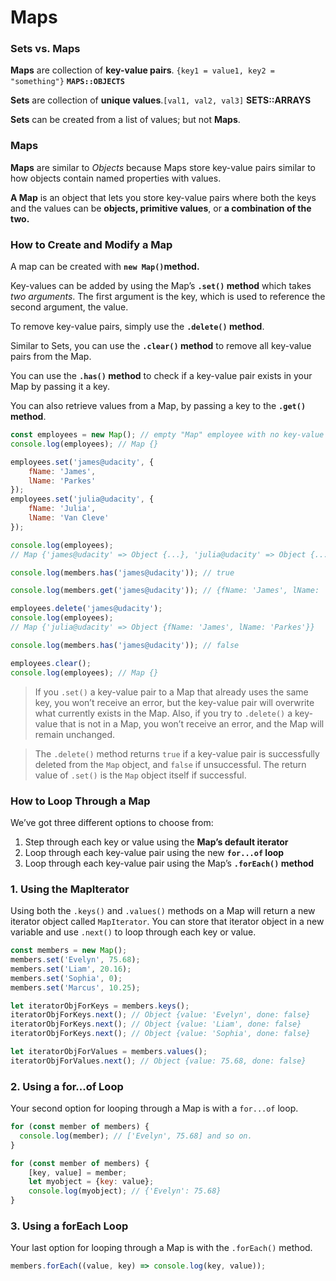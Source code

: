 # Maps

### **Sets vs. Maps**

**Maps** are collection of **key-value pairs**. `{key1 = value1, key2 = "something"}` **`MAPS::OBJECTS`**

**Sets** are collection of **unique values**.`[val1, val2, val3]`  **SETS::ARRAYS**

**Sets** can be created from a list of values; but not **Maps**.

### Maps

**Maps** are similar to _Objects_ because Maps store key-value pairs similar to how objects contain named properties with values. 

**A Map** is an object that lets you store key-value pairs where both the keys and the values can be **objects, primitive values**, or **a combination of the two.**

### How to Create and Modify a Map <a id="how-to-create-a-map"></a>

A map can be created with **`new Map()`method.**

Key-values can be added by using the Map’s **`.set()` method** which takes _two arguments_. The first argument is the key, which is used to reference the second argument, the value.

To remove key-value pairs, simply use the **`.delete()` method**.

Similar to Sets, you can use the **`.clear()` method** to remove all key-value pairs from the Map.

You can use the **`.has()` method** to check if a key-value pair exists in your Map by passing it a key.

You can also retrieve values from a Map, by passing a key to the **`.get()` method**.

```javascript
const employees = new Map(); // empty "Map" employee with no key-value pairs.
console.log(employees); // Map {}

employees.set('james@udacity', { 
    fName: 'James',
    lName: 'Parkes'
});
employees.set('julia@udacity', {
    fName: 'Julia',
    lName: 'Van Cleve'
});

console.log(employees);
// Map {'james@udacity' => Object {...}, 'julia@udacity' => Object {...}}

console.log(members.has('james@udacity')); // true

console.log(members.get('james@udacity')); // {fName: 'James', lName: 'Parkes'}

employees.delete('james@udacity');
console.log(employees);
// Map {'julia@udacity' => Object {fName: 'James', lName: 'Parkes'}}

console.log(members.has('james@udacity')); // false

employees.clear();
console.log(employees); // Map {}

```

> If you `.set()` a key-value pair to a Map that already uses the same key, you won’t receive an error, but the key-value pair will overwrite what currently exists in the Map. Also, if you try to `.delete()` a key-value that is not in a Map, you won’t receive an error, and the Map will remain unchanged.

> The `.delete()` method returns `true` if a key-value pair is successfully deleted from the `Map` object, and `false` if unsuccessful. The return value of `.set()` is the `Map` object itself if successful.

### How to Loop Through a Map <a id="how-to-create-a-map"></a>

We’ve got three different options to choose from:

1. Step through each key or value using the **Map’s default iterator**
2. Loop through each key-value pair using the new **`for...of` loop**
3. Loop through each key-value pair using the Map’s **`.forEach()` method**

### 1. Using the MapIterator <a id="1-using-the-mapiterator"></a>

Using both the `.keys()` and `.values()` methods on a Map will return a new iterator object called `MapIterator`. You can store that iterator object in a new variable and use `.next()` to loop through each key or value. 

```javascript
const members = new Map();
members.set('Evelyn', 75.68);
members.set('Liam', 20.16);
members.set('Sophia', 0);
members.set('Marcus', 10.25);

let iteratorObjForKeys = members.keys();
iteratorObjForKeys.next(); // Object {value: 'Evelyn', done: false}
iteratorObjForKeys.next(); // Object {value: 'Liam', done: false}
iteratorObjForKeys.next(); // Object {value: 'Sophia', done: false}

let iteratorObjForValues = members.values();
iteratorObjForValues.next(); // Object {value: 75.68, done: false}
```

### 2. Using a for...of Loop <a id="2-using-a-for-of-loop"></a>

Your second option for looping through a Map is with a `for...of` loop.

```javascript
for (const member of members) {
  console.log(member); // ['Evelyn', 75.68] and so on.
}

for (const member of members) { 
    [key, value] = member; 
    let myobject = {key: value};
    console.log(myobject); // {'Evelyn': 75.68}
}
```

### 3. Using a forEach Loop <a id="3-using-a-foreach-loop"></a>

Your last option for looping through a Map is with the `.forEach()` method.

```javascript
members.forEach((value, key) => console.log(key, value));
```



